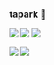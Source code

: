 ### tapark 👋

<img src="https://img.shields.io/badge/Android-3DDC84?style=flat-square&logo=Android&logoColor=white"/></a>
<img src="https://img.shields.io/badge/Kotlin-0095D5?style=flat-square&logo=Kotlin&logoColor=white"/></a>
<img src="https://img.shields.io/badge/Firebase-FF7139?style=flat-square&logo=Firebase&logoColor=white"/></a>

<img src="https://img.shields.io/badge/Visual_Studio_Code-FF7139?style=flat-square&logo=Visual-Studio-Code&logoColor=white"/></a>
<img src="https://img.shields.io/badge/Android_Studio-FF7139?style=flat-square&logo=Android-Studio&logoColor=white"/></a>
